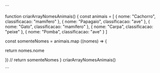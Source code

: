 ´´´

function criarArrayNomesAnimais() {
    const animais = [
      { nome: "Cachorro", classificacao: "mamífero" },
      { nome: "Papagaio", classificacao: "ave" },
      { nome: "Gato", classificacao: "mamífero" },
      { nome: "Carpa", classificacao: "peixe" },
      { nome: "Pomba", classificacao: "ave" }
    ]

const somenteNomes = animais.map ((nomes) => {
  
  return nomes.nome

})
  // return somenteNomes
}
criarArrayNomesAnimais()


´´´
